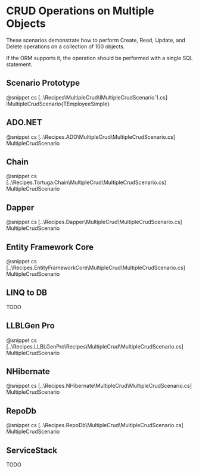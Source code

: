 ﻿# CRUD Operations on Multiple Objects

These scenarios demonstrate how to perform Create, Read, Update, and Delete operations on a collection of 100 objects. 

If the ORM supports it, the operation should be performed with a single SQL statement.

## Scenario Prototype

@snippet cs [..\Recipes\MultipleCrud\IMultipleCrudScenario`1.cs] IMultipleCrudScenario{TEmployeeSimple}

## ADO.NET

@snippet cs [..\Recipes.ADO\MultipleCrud\MultipleCrudScenario.cs] MultipleCrudScenario

## Chain

@snippet cs [..\Recipes.Tortuga.Chain\MultipleCrud\MultipleCrudScenario.cs] MultipleCrudScenario

## Dapper

@snippet cs [..\Recipes.Dapper\MultipleCrud\MultipleCrudScenario.cs] MultipleCrudScenario

## Entity Framework Core

@snippet cs [..\Recipes.EntityFrameworkCore\MultipleCrud\MultipleCrudScenario.cs] MultipleCrudScenario

## LINQ to DB

TODO

## LLBLGen Pro 

@snippet cs [..\Recipes.LLBLGenPro\Recipes\MultipleCrud\MultipleCrudScenario.cs] MultipleCrudScenario

## NHibernate

@snippet cs [..\Recipes.NHibernate\MultipleCrud\MultipleCrudScenario.cs] MultipleCrudScenario

## RepoDb

@snippet cs [..\Recipes.RepoDb\MultipleCrud\MultipleCrudScenario.cs] MultipleCrudScenario

## ServiceStack

TODO
